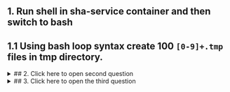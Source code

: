 ## 1. Run shell in sha-service container and then switch to bash
## 1.1 Using bash loop syntax create 100 `[0-9]+.tmp` files in tmp directory.

<details><summary>## 2. Click here to open second question</summary>
<p>

## 2. How would you tell which operating system you are running now?
### 2.1 Using only `procfs` how would you tell what processor is used in this container?

</p>
</details>

<details><summary>## 3. Click here to open the third question</summary>
<p>

## 3. Now write a oneliner that will delete all `*.tmp` files in all folders of this repo.

</p>
</details>
